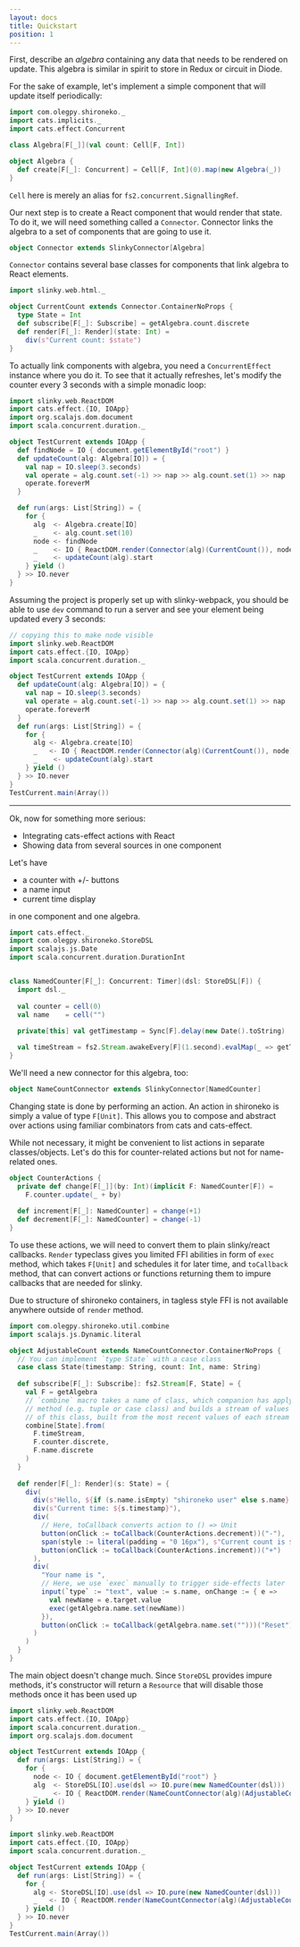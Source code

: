 ```yaml
---
layout: docs
title: Quickstart
position: 1
---
```


First, describe an _algebra_ containing any data that needs to be
rendered on update. This algebra is similar in spirit to store in Redux
or circuit in Diode.

For the sake of example, let's implement a simple
component that will update itself periodically:

```scala mdoc:js:shared
import com.olegpy.shironeko._
import cats.implicits._
import cats.effect.Concurrent

class Algebra[F[_]](val count: Cell[F, Int])

object Algebra {
  def create[F[_]: Concurrent] = Cell[F, Int](0).map(new Algebra(_))
}
```

`Cell` here is merely an alias for `fs2.concurrent.SignallingRef`.

Our next step is to create a React component that would render that
state. To do it, we will need something called a `Connector`. Connector
links the algebra to a set of components that are going to use it.

```scala mdoc:js:shared
object Connector extends SlinkyConnector[Algebra]
```

`Connector` contains several base classes for components that link 
algebra to React elements.

```scala mdoc:js:shared
import slinky.web.html._

object CurrentCount extends Connector.ContainerNoProps {
  type State = Int
  def subscribe[F[_]: Subscribe] = getAlgebra.count.discrete
  def render[F[_]: Render](state: Int) = 
    div(s"Current count: $state")
}
```

To actually link components with algebra, you need a `ConcurrentEffect`
instance where you do it. To see that it actually refreshes, let's modify
the counter every 3 seconds with a simple monadic loop:


```scala mdoc:js
import slinky.web.ReactDOM
import cats.effect.{IO, IOApp}
import org.scalajs.dom.document
import scala.concurrent.duration._

object TestCurrent extends IOApp {
  def findNode = IO { document.getElementById("root") }
  def updateCount(alg: Algebra[IO]) = {
    val nap = IO.sleep(3.seconds)
    val operate = alg.count.set(-1) >> nap >> alg.count.set(1) >> nap
    operate.foreverM
  }

  def run(args: List[String]) = {
    for {
      alg  <- Algebra.create[IO]
      _    <- alg.count.set(10)
      node <- findNode
      _    <- IO { ReactDOM.render(Connector(alg)(CurrentCount()), node) }
      _    <- updateCount(alg).start
    } yield ()
  } >> IO.never
}
```

Assuming the project is properly set up with slinky-webpack, you should
be able to use `dev` command to run a server and see your element being
updated every 3 seconds:

```scala mdoc:js:invisible
// copying this to make node visible
import slinky.web.ReactDOM
import cats.effect.{IO, IOApp}
import scala.concurrent.duration._

object TestCurrent extends IOApp {
  def updateCount(alg: Algebra[IO]) = {
    val nap = IO.sleep(3.seconds)
    val operate = alg.count.set(-1) >> nap >> alg.count.set(1) >> nap
    operate.foreverM
  }
  def run(args: List[String]) = {
    for {
      alg <- Algebra.create[IO]
      _   <- IO { ReactDOM.render(Connector(alg)(CurrentCount()), node) }
      _    <- updateCount(alg).start
    } yield ()
  } >> IO.never
}
TestCurrent.main(Array())
```

---

Ok, now for something more serious:
- Integrating cats-effect actions with React
- Showing data from several sources in one component

Let's have 
- a counter with +/- buttons
- a name input
- current time display

in one component and one algebra. 

```scala mdoc:js:shared
import cats.effect._
import com.olegpy.shironeko.StoreDSL
import scalajs.js.Date
import scala.concurrent.duration.DurationInt


class NamedCounter[F[_]: Concurrent: Timer](dsl: StoreDSL[F]) {
  import dsl._
  
  val counter = cell(0)
  val name    = cell("")
  
  private[this] val getTimestamp = Sync[F].delay(new Date().toString)

  val timeStream = fs2.Stream.awakeEvery[F](1.second).evalMap(_ => getTimestamp)
}
```

We'll need a new connector for this algebra, too:

```scala mdoc:js:shared
object NameCountConnector extends SlinkyConnector[NamedCounter]
```

Changing state is done by performing an action. An action in shironeko
is simply a value of type `F[Unit]`. This allows you to compose and
abstract over actions using familiar combinators from cats and
cats-effect.

While not necessary, it might be convenient to list actions in separate
classes/objects. Let's do this for counter-related actions but not for
name-related ones.

```scala mdoc:js:shared
object CounterActions {
  private def change[F[_]](by: Int)(implicit F: NamedCounter[F]) =
    F.counter.update(_ + by)
    
  def increment[F[_]: NamedCounter] = change(+1)
  def decrement[F[_]: NamedCounter] = change(-1)
}
```


To use these actions, we will need to convert them to plain slinky/react
callbacks. `Render` typeclass gives you limited FFI abilities in form
of `exec` method, which takes `F[Unit]` and schedules it for later time,
and `toCallback` method, that can convert actions or functions returning
them to impure callbacks that are needed for slinky.

Due to structure of shironeko containers, in tagless style FFI is not
available anywhere outside of `render` method.

```scala mdoc:js:shared
import com.olegpy.shironeko.util.combine
import scalajs.js.Dynamic.literal

object AdjustableCount extends NameCountConnector.ContainerNoProps {
  // You can implement `type State` with a case class
  case class State(timestamp: String, count: Int, name: String)
  
  def subscribe[F[_]: Subscribe]: fs2.Stream[F, State] = {
    val F = getAlgebra
    // `combine` macro takes a name of class, which companion has apply
    // method (e.g. tuple or case class) and builds a stream of values
    // of this class, built from the most recent values of each stream
    combine[State].from(
      F.timeStream,
      F.counter.discrete,
      F.name.discrete
    )
  }
  
  def render[F[_]: Render](s: State) = {
    div(
      div(s"Hello, ${if (s.name.isEmpty) "shironeko user" else s.name}!"),
      div(s"Current time: ${s.timestamp}"),
      div(
        // Here, toCallback converts action to () => Unit
        button(onClick := toCallback(CounterActions.decrement))("-"),
        span(style := literal(padding = "0 16px"), s"Current count is ${s.count}"),
        button(onClick := toCallback(CounterActions.increment))("+")
      ),
      div(
        "Your name is ",
        // Here, we use `exec` manually to trigger side-effects later
        input(`type` := "text", value := s.name, onChange := { e =>
          val newName = e.target.value
          exec(getAlgebra.name.set(newName))
        }),
        button(onClick := toCallback(getAlgebra.name.set("")))("Reset")
      )
    )
  }
}
```

The main object doesn't change much. Since `StoreDSL` provides impure
methods, it's constructor will return a `Resource` that will disable
those methods once it has been used up

```scala mdoc:js
import slinky.web.ReactDOM
import cats.effect.{IO, IOApp}
import scala.concurrent.duration._
import org.scalajs.dom.document

object TestCurrent extends IOApp {
  def run(args: List[String]) = {
    for {
      node <- IO { document.getElementById("root") }
      alg  <- StoreDSL[IO].use(dsl => IO.pure(new NamedCounter(dsl)))
      _    <- IO { ReactDOM.render(NameCountConnector(alg)(AdjustableCount()), node) }
    } yield ()
  } >> IO.never
}
```

```scala mdoc:js:invisible
import slinky.web.ReactDOM
import cats.effect.{IO, IOApp}
import scala.concurrent.duration._

object TestCurrent extends IOApp {
  def run(args: List[String]) = {
    for {
      alg <- StoreDSL[IO].use(dsl => IO.pure(new NamedCounter(dsl)))
      _   <- IO { ReactDOM.render(NameCountConnector(alg)(AdjustableCount()), node) }
    } yield ()
  } >> IO.never
}
TestCurrent.main(Array())
```